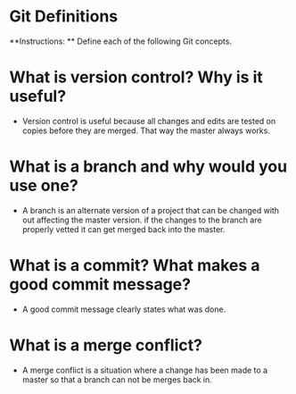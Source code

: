 # Git Definitions

**Instructions: ** Define each of the following Git concepts.

# What is version control?  Why is it useful?
* Version control is useful because all changes and edits are tested on copies before they are merged. That way the master always works.
# What is a branch and why would you use one?
* A branch is an alternate version of a project that can be changed with out affecting the master version. if the changes to the branch are properly vetted it can get merged back into the master.
# What is a commit? What makes a good commit message?
* A good commit message clearly states what was done.
# What is a merge conflict?
* A merge conflict is a situation where a change has been made to a master so that a branch can not be merges back in.